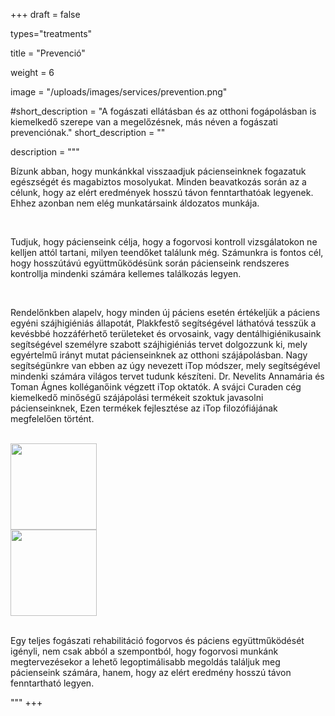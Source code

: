 +++
draft = false

types="treatments"

title = "Prevenció"

weight = 6

image = "/uploads/images/services/prevention.png"

#short_description = "A fogászati ellátásban és az otthoni fogápolásban is kiemelkedő szerepe van a megelőzésnek, más néven a fogászati prevenciónak."
short_description = ""

description =  """
<p>
Bízunk abban, hogy munkánkkal visszaadjuk pácienseinknek fogazatuk egészségét és magabiztos mosolyukat. Minden beavatkozás során az a célunk, hogy az elért eredmények hosszú távon fenntarthatóak legyenek. Ehhez azonban nem elég munkatársaink áldozatos munkája. 
</p>
​
<p>
Tudjuk, hogy pácienseink célja, hogy a fogorvosi kontroll vizsgálatokon ne kelljen attól tartani, milyen teendőket találunk még. Számunkra is fontos cél, hogy hosszútávú együttműködésünk során pácienseink rendszeres kontrollja mindenki számára kellemes találkozás legyen. 
</p>
​
<p>
Rendelőnkben alapelv, hogy minden új páciens esetén értékeljük a páciens egyéni szájhigiéniás állapotát, Plakkfestő segítségével láthatóvá tesszük a kevésbbé hozzáférhető területeket és orvosaink, vagy dentálhigiénikusaink segítségével személyre szabott szájhigiéniás tervet dolgozzunk ki, mely egyértelmű irányt mutat pácienseinknek az otthoni szájápolásban. Nagy segítségünkre van ebben az úgy nevezett iTop módszer, mely segítségével mindenki számára világos tervet tudunk készíteni. Dr. Nevelits Annamária és Toman Ágnes kolléganőink végzett iTop oktatók. A svájci Curaden cég kiemelkedő minőségű szájápolási termékeit szoktuk javasolni pácienseinknek, Ezen termékek fejlesztése az iTop filozófiájának megfelelően történt.
</p>
<br/>
<div class="row">
    <div class="col-xs-6">
        <img style="height:138px"  class="centred-img" src="/uploads/images/services/fogaszat_img1.jpg"/>
    </div>
    <div class="col-xs-6">
        <img style="height:138px" class="centred-img"  src="/uploads/images/services/fogaszat_img2.jpg"/>
    </div>
</div>  
<br/>

<p>
Egy teljes fogászati rehabilitáció fogorvos és páciens együttműködését igényli, nem csak abból a szempontból, hogy fogorvosi munkánk megtervezésekor a lehető legoptimálisabb megoldás találjuk meg pácienseink számára, hanem, hogy az elért eredmény hosszú távon fenntartható legyen. 
</p>
​"""
+++
